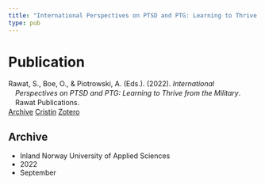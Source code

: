 ```yaml
---
title: "International Perspectives on PTSD and PTG: Learning to Thrive from the Military"
type: pub
---
```

<h1>Publication</h1>
<article id="csl-bib-container-8PR8ITMJ" class="csl-bib-container">
  <div class="csl-bib-body" style="line-height: 1.35; padding-left: 1em; text-indent:-1em;">
  <div class="csl-entry">Rawat, S., Boe, O., &amp; Piotrowski, A. (Eds.). (2022). <i>International Perspectives on PTSD and PTG: Learning to Thrive from the Military</i>. Rawat Publications.</div>
</div>
  <div class="csl-bib-buttons">
    <a href="#taxonomy-article-8PR8ITMJ" class="csl-bib-button">Archive</a>
    <a href="https://app.cristin.no/results/show.jsf?id=2055075" alt="Cristin URL" class="csl-bib-button">Cristin</a>
    <a href="http://zotero.org/groups/5022929/items/8PR8ITMJ" alt="Zotero URL" class="csl-bib-button">Zotero</a>
  </div>
  <div id="csl-bib-meta-container-8PR8ITMJ"></div>
</article>
<div id="csl-bib-meta-8PR8ITMJ" class="csl-bib-meta">
  <article id="taxonomy-article-8PR8ITMJ" class="taxonomy-article">
    <h1>Archive</h1>
    <ul>
      <li>Inland Norway University of Applied Sciences</li>
      <li>2022</li>
      <li>September</li>
    </ul>
  </article>
</div>
